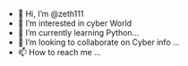 - 👋 Hi, I’m @zeth111
- 👀 I’m interested in cyber World
- 🌱 I’m currently learning Python...
- 💞️ I’m looking to collaborate on Cyber info ...
- 📫 How to reach me ...

<!---
zeth111/zeth111 is a ✨ special ✨ repository because its `README.md` (this file) appears on your GitHub profile.
You can click the Preview link to take a look at your changes.
--->
